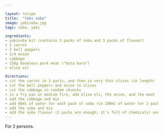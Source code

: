 ```yaml
---

layout: recipe
title:  "Yaki soba"
image: yakisoba.jpg
tags: soba, yaki

ingredients:
- yakisoba kit (contains 3 packs of soba and 3 packs of flavour)
- 1 carrot
- 2 bell peppers
- 1/4 onion
- cabbage
- 150g boneless pork meat ("buta bara")
- olive oil

directions:
- cut the carrot in 3 parts, and then in very thin slices (in length)
- cut the bell peppers and onion in slices
- cut the cabbage in random chuncks
- in a fry pan on medium fire, add olive oli, the onion, and the meat
- add the cabbage and mix
- add 60ml of water for each pack of soba (so 180ml of water for 3 packs)
- add the soba and mix
- add the soba flavour (2 packs are enough; it's full of chemicals) and mix
---
```


For 2 persons.

